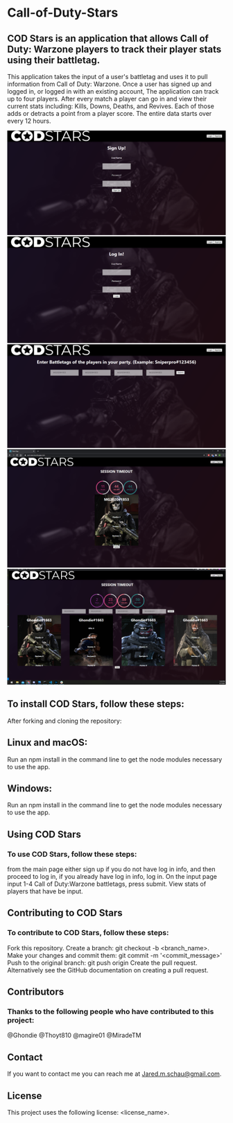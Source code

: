 # Call-of-Duty-Stars

## COD Stars is an application that allows Call of Duty: Warzone players to track their player stats using their battletag.

This application takes the input of a user's battletag and uses it to pull information from Call of Duty: Warzone. Once a user has signed up and logged in, or logged in with an existing account, The application can track up to four players. After every match a player can go in and view their current stats including: Kills, Downs, Deaths, and Revives. Each of those adds or detracts a point from a player score. The entire data starts over every 12 hours.

![Sign up screen](/images/signupScreenshot.png)
![Log in Screen](/images/loginScreenshot.png)
![Battletag input screen](/images/battletaginputScreenshot.png)
![Single Player Stats](/images/singleplayerScreenshot.png)
![Multiple Player Stats](/images/multiplayerScreenshot.png)



## To install COD Stars, follow these steps:
After forking and cloning the repository:

## Linux and macOS:

Run an npm install in the command line to get the node modules necessary to use the app.

## Windows:

Run an npm install in the command line to get the node modules necessary to use the app.

## Using COD Stars
### To use COD Stars, follow these steps:

from the main page either sign up if you do not have log in info, and then proceed to log in, if you already have log in info, log in.
On the input page input 1-4 Call of Duty:Warzone battletags, press submit.
View stats of players that have be input.


## Contributing to COD Stars
### To contribute to COD Stars, follow these steps:

Fork this repository.
Create a branch: git checkout -b <branch_name>.
Make your changes and commit them: git commit -m '<commit_message>'
Push to the original branch: git push origin <location>
Create the pull request.
Alternatively see the GitHub documentation on creating a pull request.

## Contributors
### Thanks to the following people who have contributed to this project:

@Ghondie
@Thoyt810
@magire01
@MiradeTM

## Contact
If you want to contact me you can reach me at Jared.m.schau@gmail.com.

## License
This project uses the following license: <license_name>.